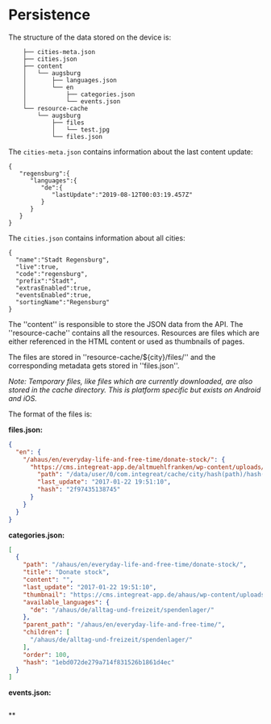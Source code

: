 # Persistence

The structure of the data stored on the device is:

```
    ├── cities-meta.json
    ├── cities.json
    ├── content
    │   └── augsburg
    │       ├── languages.json
    │       └── en
    │           ├── categories.json
    │           └── events.json
    └── resource-cache
        └── augsburg
            ├── files
            │   └── test.jpg
            └── files.json
```

The `cities-meta.json` contains information about the last content update:
```
{  
   "regensburg":{  
      "languages":{  
         "de":{  
            "lastUpdate":"2019-08-12T00:03:19.457Z"
         }
      }
   }
}
```

The `cities.json` contains information about all cities:
```
{  
  "name":"Stadt Regensburg",
  "live":true,
  "code":"regensburg",
  "prefix":"Stadt",
  "extrasEnabled":true,
  "eventsEnabled":true,
  "sortingName":"Regensburg"
}
```

The ''content'' is responsible to store the JSON data from the API.
The ''resource-cache'' contains all the resources. Resources are files which are either referenced in the HTML content or used as thumbnails of pages.

The files are stored in ''resource-cache/${city}/files/'' and the corresponding metadata gets stored in ''files.json''.

*Note: Temporary files, like files which are currently downloaded, are also stored in the cache directory. This is platform specific but exists on Android and iOS.*

The format of the files is:

**files.json:**
```json
{
  "en": {
    "/ahaus/en/everyday-life-and-free-time/donate-stock/": {
      "https://cms.integreat-app.de/altmuehlfranken/wp-content/uploads/sites/163/2017/11/calendar159-150x150.png": {
        "path": "/data/user/0/com.integreat/cache/city/hash(path)/hash(url).extension(url)",
        "last_update": "2017-01-22 19:51:10",
        "hash": "2f97435138745"
      }
    }
  }
}
```

**categories.json:**
```json
[
  {
    "path": "/ahaus/en/everyday-life-and-free-time/donate-stock/",
    "title": "Donate stock",
    "content": "",
    "last_update": "2017-01-22 19:51:10",
    "thumbnail": "https://cms.integreat-app.de/ahaus/wp-content/uploads/sites/20/2016/05/truck69b-150x150.png",
    "available_languages": {
      "de": "/ahaus/de/alltag-und-freizeit/spendenlager/"
    },
    "parent_path": "/ahaus/en/everyday-life-and-free-time/",
    "children": [
      "/ahaus/de/alltag-und-freizeit/spendenlager/"
    ],
    "order": 100,
    "hash": "1ebd072de279a714f831526b1861d4ec"
  }
]
```

**events.json:**
```json

```

**
